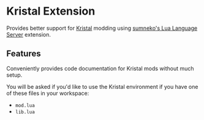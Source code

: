 # Kristal Extension

Provides better support for [Kristal](https://kristal.cc/) modding using [sumneko's Lua Language Server](https://marketplace.visualstudio.com/items?itemName=sumneko.lua) extension.

## Features

Conveniently provides code documentation for Kristal mods without much setup.

You will be asked if you'd like to use the Kristal environment if you have one of these files in your workspace:
- `mod.lua`
- `lib.lua`
